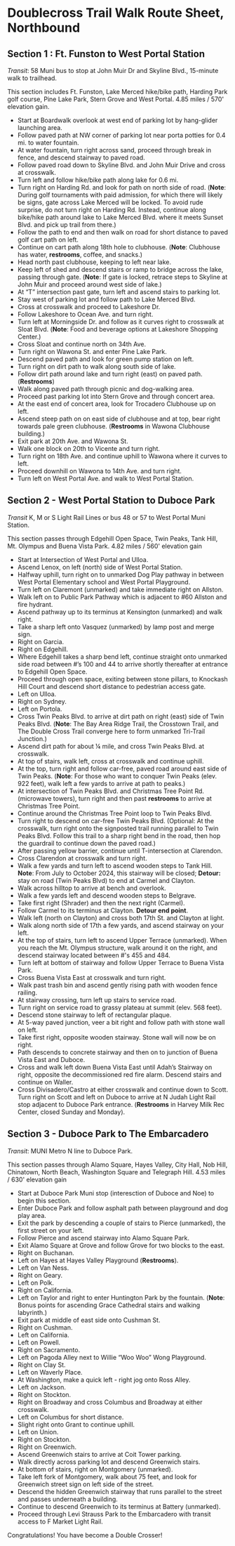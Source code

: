 # Doublecross Trail Walk Route Sheet, Northbound

## Section 1 : Ft. Funston to West Portal Station

*Transit*: 58 Muni bus to stop at John Muir Dr and Skyline Blvd., 15-minute walk to trailhead.

This section includes Ft. Funston, Lake Merced hike/bike path, Harding Park golf course, Pine Lake Park, Stern Grove and West Portal.
4.85 miles / 570' elevation gain.


* Start at Boardwalk overlook at west end of parking lot by hang-glider launching area.
* Follow paved path at NW corner of parking lot near porta potties for 0.4 mi. to water fountain.
* At water fountain, turn right across sand, proceed through break in fence, and descend stairway to paved road.
* Follow paved road down to Skyline Blvd. and John Muir Drive and cross at crosswalk. 
* Turn left and follow hike/bike path along lake for 0.6 mi.
* Turn right on Harding Rd. and look for path on north side of road. (**Note**: During golf tournaments with paid admission, for which there will likely be signs, gate across Lake Merced will be locked. To avoid rude surprise, do not turn right on Harding Rd. Instead, continue along bike/hike path around lake to Lake Merced Blvd. where it meets Sunset Blvd. and pick up trail from there.)
* Follow the path to end and then walk on road for short distance to paved golf cart path on left.
* Continue on cart path along 18th hole to clubhouse. (**Note**: Clubhouse has water, **restrooms**, coffee, and snacks.)
* Head north past clubhouse, keeping to left near lake.
* Keep left of shed and descend stairs or ramp to bridge across the lake, passing through gate. (**Note**: If gate is locked, retrace steps to Skyline at John Muir and proceed around west side of lake.)
* At  “T” intersection past gate, turn left and ascend stairs to parking lot.
* Stay west of parking lot and follow path to Lake Merced Blvd.
* Cross at crosswalk and proceed to Lakeshore Dr.
* Follow Lakeshore to Ocean Ave. and turn right.
* Turn left at Morningside Dr. and follow as it curves right to crosswalk at Sloat Blvd. (**Note**: Food and beverage options at Lakeshore Shopping Center.)
* Cross Sloat and continue north on 34th Ave.
* Turn right on Wawona St. and enter Pine Lake Park.
* Descend paved path and look for green pump station on left.
* Turn right on dirt path to walk along south side of lake.
* Follow dirt path around lake and turn right (east) on paved path. (**Restrooms**)
* Walk along paved path through picnic and dog-walking area.
* Proceed past parking lot into Stern Grove and through concert area.
* At the east end of concert area, look for Trocadero Clubhouse up on left. 
* Ascend steep path on on east side of clubhouse and at top, bear right towards pale green clubhouse.  (**Restrooms** in Wawona Clubhouse building.)
* Exit park at  20th Ave. and Wawona St.
* Walk one block on 20th to Vicente and turn right.
* Turn right on 18th Ave. and continue uphill to Wawona where it curves to left.
* Proceed downhill on Wawona to 14th Ave. and turn right.
* Turn left on West Portal Ave. and walk to West Portal Station.

## Section 2 - West Portal Station to Duboce Park 

*Transit* K, M or S Light Rail Lines or bus 48 or 57 to West Portal Muni Station.

This section passes through Edgehill Open Space, Twin Peaks, Tank Hill, Mt. Olympus and Buena Vista Park. 
4.82 miles / 560' elevation gain

* Start at Intersection of West Portal and Ulloa.
* Ascend Lenox, on left (north) side of West Portal Station.
* Halfway uphill, turn right on to unmarked Dog Play pathway in between West Portal Elementary school and West Portal Playground.
* Turn left on Claremont (unmarked) and take immediate right on Allston.
* Walk left on to Public Park Pathway which is adjacent to #60 Allston and fire hydrant.
* Ascend pathway up to its terminus at Kensington (unmarked) and walk right.
* Take a sharp left onto Vasquez (unmarked) by lamp post and merge sign.
* Right on Garcia.
* Right on Edgehill.
* Where Edgehill takes a sharp bend left, continue straight onto unmarked side road between #’s 100 and 44 to arrive shortly thereafter at entrance to Edgehill Open Space.
* Proceed through open space, exiting between stone pillars, to Knockash Hill Court and descend short distance to pedestrian access gate.
* Left on Ulloa.
* Right on Sydney.
* Left on Portola.
* Cross Twin Peaks Blvd. to arrive at dirt path on right (east) side of Twin Peaks Blvd. (**Note**: The Bay Area Ridge Trail, the Crosstown Trail, and The Double Cross Trail converge here to form unmarked Tri-Trail Junction.)
* Ascend dirt path for about ¼ mile, and cross Twin Peaks Blvd. at crosswalk.
* At top of stairs, walk left, cross at crosswalk and continue uphill. 
* At the top, turn right and follow car-free, paved road around east side of Twin Peaks. (**Note**: For those who want to conquer Twin Peaks (elev. 922 feet), walk left a few yards to arrive at path to peaks.)
* At intersection of Twin Peaks Blvd. and Christmas Tree Point Rd. (microwave towers), turn right and then past **restrooms** to arrive at Christmas Tree Point.
* Continue around the Christmas Tree Point loop to Twin Peaks Blvd.
* Turn right to descend on car-free Twin Peaks Blvd. (Optional: At the crosswalk, turn right onto the signposted trail running parallel to Twin Peaks Blvd. Follow this trail to a sharp right bend in the road, then hop the guardrail to continue down the paved road.)
* After passing yellow barrier, continue until T-intersection at Clarendon. 
* Cross Clarendon at crosswalk and turn right.
* Walk a few yards and turn left to ascend wooden steps to Tank Hill. **Note**: From July to October 2024, this stairway will be closed; **Detour:** stay on road (Twin Peaks Blvd) to end at Carmel and Clayton.
* Walk across hilltop to arrive at bench and overlook.
* Walk a few yards left and descend wooden steps to Belgrave.
* Take first right (Shrader) and then the next right (Carmel).
* Follow Carmel to its terminus at Clayton. **Detour end point**.
* Walk left (north on Clayton) and cross both 17th St. and Clayton at light.
* Walk along north side of 17th a few yards, and ascend stairway on your left.
* At the top of stairs, turn left to ascend Upper Terrace (unmarked). When you reach the Mt. Olympus structure, walk around it on the right, and descend stairway located between #'s 455 and 484.  
* Turn left at bottom of stairway and follow Upper Terrace to Buena Vista Park.
* Cross Buena Vista East at crosswalk and turn right.
* Walk past trash bin and ascend gently rising path with wooden fence railing.
* At stairway crossing, turn left up stairs to service road.
* Turn right on service road to grassy plateau at summit (elev. 568 feet).
* Descend stone stairway to left of rectangular plaque.
* At 5-way paved junction, veer a bit right and follow path with stone wall on left. 
* Take first right, opposite wooden stairway.  Stone wall will now be on right. 
* Path descends to concrete stairway and then on to junction of Buena Vista East and Duboce.
* Cross and walk left down Buena Vista East until Adah’s Stairway on right, opposite the decommissioned red fire alarm. Descend stairs and continue on Waller.  
* Cross Divisadero/Castro at either crosswalk and continue down to Scott. Turn right on Scott and left on Duboce to arrive at N Judah Light Rail stop adjacent to Duboce Park entrance. (**Restrooms** in Harvey Milk Rec Center, closed Sunday and Monday).


## Section 3 - Duboce Park to The Embarcadero 

*Transit*: MUNI Metro N line to Duboce Park.

This section passes through Alamo Square, Hayes Valley, City Hall, Nob Hill, Chinatown, North Beach, Washington Square and Telegraph Hill. 
4.53 miles / 630' elevation gain

* Start at Duboce Park Muni stop (interesction of Duboce and Noe) to begin this section.
* Enter Duboce Park and follow asphalt path between playground and dog play area.
* Exit the park by descending a couple of stairs to Pierce (unmarked), the first street on your left.
* Follow Pierce and ascend stairway into Alamo Square Park.
* Exit Alamo Square at Grove and follow Grove for two blocks to the east. 
* Right on Buchanan.
* Left on Hayes at Hayes Valley Playground (**Restrooms**).
* Left on Van Ness.
* Right on Geary. 
* Left on Polk.
* Right on California.
* Left on Taylor and right to enter Huntington Park by the fountain. (**Note**: Bonus points for ascending Grace Cathedral stairs and walking labyrinth.)
* Exit park at middle of east side onto Cushman St.
* Right on Cushman.
* Left on California.
* Left on Powell.
* Right on Sacramento.
* Left on Pagoda Alley next to Willie “Woo Woo” Wong Playground.
* Right on Clay St.
* Left on Waverly Place.
* At Washington, make a quick left - right jog onto Ross Alley.
* Left on Jackson.
* Right on Stockton.
* Right on Broadway and cross Columbus and Broadway at either crosswalk.
* Left on Columbus for short distance.
* Slight right onto Grant  to continue uphill.
* Left on Union.
* Right on Stockton.
* Right on Greenwich.
* Ascend Greenwich stairs to arrive at Coit Tower parking.
* Walk directly across parking lot and descend Greenwich stairs.
* At bottom of stairs, right on Montgomery (unmarked).
* Take left fork of Montgomery, walk about 75 feet, and look for Greenwich street sign on left side of the street.
* Descend the hidden Greenwich stairway that runs parallel to the street and passes underneath a building.
* Continue to descend Greenwich to its terminus at Battery (unmarked).
* Proceed through Levi Strauss Park to the Embarcadero with transit access to F Market Light Rail.

Congratulations! You have become a Double Crosser!
